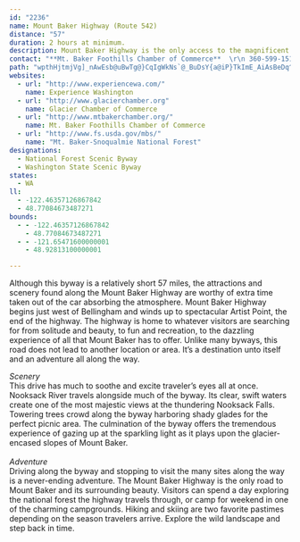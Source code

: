 ```yaml
---
id: "2236"
name: Mount Baker Highway (Route 542)
distance: "57"
duration: 2 hours at minimum.
description: Mount Baker Highway is the only access to the magnificent Mount Baker.  The byway offers a range of stunning sights and adventure for any visitor.
contact: "**Mt. Baker Foothills Chamber of Commerce**  \r\n 360-599-1518  \r\n\r\n"
path: "wpthHjtmjVg]_nAwEsb@uBwTg@}CqIgWkNs`@_BuDsY{a@iP}TkImE_AiAsBeDq^yo@{J_RsBgK_@qCYaBgAaDuSic@eAuC]aBe@cD_@sDCm}AHyf@lA{`C@kOK_E_@qCc@cBaZgi@k_A}aBq_@os@is@mmAoKsMeVeY{NoPsBmCcAqB_AgCqGuVe@{Cc@cHMkHR{u@DmdAHaGb@sC^aBj@cBpGiPzDwKln@qaBfCyHx@gEn@kEpLmcAbHal@l@eEn@{Cx@gCbAcC|CqFdQwXfEeH|CuEbCcD`HwGvOaP\\g@n@yAh@eDPoFEy@uAqFi@eAwCaEiGoJwDaFcC_Ec@mA_BwC_@gAs@oDKcAIeCg@oGmAaL}A}ImB{HiCeHqB{EeEaIiIyMcEgGsHuMePwVwCeCwBsBmEgCwKoHiF_E}BsAiPkFg\\qNsDgBmBsAgFcFkAaBeNcViAyAoFaFeCq@gYmDuO{B{KE_SoFkCIeCd@gAj@cYnS}BhAcDhAmF`AoVd@aG@mFc@}DuAuGaDgOoIe]uQu`@iTsFgDeFaEoEaE}CwDsAeAkBg@eCMwPEm@Qo@m@YmAKgVCs@_@uAe@k@YGkp@o@gOIqEFKmFc@oEIwG@gEJoEb@mBBeAXoY@oMh@kEh@iBdBaFh@mDFqAIaEUmBSoA_CkHWeAQ}BDga@Esp@I{@Yw@iEqJ]k@sG{Hc@_Ai@yAkIy\\wI}ZqBeJ[{AEw@LcUDmWCwGD{DLqAj@}BhAuAr@]vBk@`@?v@e@R_@tAmG|@mCnBgEd@yA\\mCTaEn@eGj@uHBkBOyBo@mDiDuGSk@Iy@He`@EgFW{Aq@eBwH{ImBmGy@kBYa@sBsAsF_B_Aq@}EmFw@_Bs@gDQoDTqDJoGAkCm@aML}IEw@Is@]yAKaB?eAZyKN}Kl@oWXaId@eTTcEj@uDj@mB`@aAdDyE|EsL^Y|Dm@dAe@Re@vEiMrCuJZgCRsDt@kDh@kD^sATe@`@cC~AmEx@iBrCiCnE_AlEsAvBsAlDwC|IuHx@aAzG{I|GsKlGgI`IoJr@cBrAaGXg@jPqQ|CaGpL}[bAeGnAiPXgBbAkDfEuLp`@wdAx@mChAuFd@oE`NocBx@iOp@aEnF{q@b@mFHaEEeJSsGi@}Gm@qD{CiMcBoFmAeDuBgD{AyBiG_HiQwQsPiRoGeGcAu@wBeAyCs@}JaB{GsBeBoBs@sAo@iCi@_EAy@LeFnAqJ\\sDPaK[_HcC{SKaC?aDVeHpB}NhAcKDqAEyBy@wRQyAqBsIImAR}PTyH^eCnLsf@x@yB|@iAtAoAx@{Ap@kCN{@B_AeAuNYyAWs@g@_AmDqEcBaDy@oBs@qCOeAS{DEgLR{II_CQy@gDwGKc@G{@HqGx@uIJmEIuBa@yCgBmGa@kBIs@ImBHyDN{ATeA|A}EJo@x@qXRsB^eBDe@?w@cAqI?mGi@aJBgAn@eHBy@SsDEgDUeESeA_@y@cDoF}FoIkB_CyAqCQm@Es@YuKMs@_BmHsCuFY}@?oDNcAfDaKj@{A`ByCbE{C~@wAr@oCHeCc@eDO_@sEsFyAuEC{FOqD_AiKOgDSsQ^{NEcAYqB_@sAi@gAuAkBwAaA_Aw@o@{@Ie@i@yG[sBmA{FMyDGiLo@aKBqATaA~@qBxBmCbA{CrDiSxC}SNwBCcJ[mE}GiYq@sEQmDNeGDwIe@oKNkAnAeERyAn@uHN_AZy@bBoCxA}AfCaBlBeBZ_@lAsD\\sBj@aM~AoKb@sK?{A^_HTaCl@kEn@cDrCgJ`EyItE{Kh@yCNgCO{k@UeD_AsEaFaLu@uBmAsEy@gDeJ}b@_@}DKkDPwWKsEUsCc@{C_CgJg@sEBgDbAuTLgFCyE_@kNNuANo@h@_A~C_BnBm@rAZ`@VPRlBdDrCrCt@d@hAXbBF|AWt@g@b@aA~FwZlAsFb@eAdIuKdAsBj@wB\\cE~AqCVs@j@uCt@_BhEqF|@uA|@e@rAsAdCaB|@sAdDqD`D{CvFgIrIoI|BwCvEcH^o@bAmCxCiCzHeEdB]rAc@vDe@pImBtAKfDPj@RlCbBhEd@lAVb@^nAfBj@F\\g@^gBLmFF_@\\_@h@KrBl@nBbAfAx@`@Fh@G|@_@tAgBTIVJFJ?l@kCjDGd@E|Be@pA_@LyBe@}@b@InAHbBoA`FU`C?v@Hf@TDNGT_Ah@qFHY`@UjEe@nBe@hByDvGgK`@{@\\eBFyA?eBSsCYsBO[_@SiAKSm@?i@LU`Ay@pAk@^DjAfBp@XT?r@Yn@g@lAqDz@mD?y@_@oFDc@rAaDTaER_@fCgB`@KvEQrCa@hBLtAE|DmA`@QPYLa@?q@gByGiDuBmAsAmBQKYEw@h@?z@d@fBh@^Rd@t@rFvAnFfD~DxApD`BhA|@xAhBrBVd@Xn@`ARdAEb@MXKRYJyBQgId@qCTo@PoBfAaNdEq@d@_@x@u@jDg@BeAa@[FMTK`AJxAxBhGr@jEHVrDbF^pALrBTdAZR^?X_@Hm@OqAgCsLaAuDCWHa@PQb@Ph@rDRt@hAvBzAzB|@vEh@tBr@fBxCdFNl@P~AA|@YtBiC~B_AtAY~@U|AYx@OL]@uBs@g@DeCxAKb@Ct@"
websites:
  - url: "http://www.experiencewa.com/"
    name: Experience Washington
  - url: "http://www.glacierchamber.org"
    name: Glacier Chamber of Commerce
  - url: "http://www.mtbakerchamber.org/"
    name: Mt. Baker Foothills Chamber of Commerce
  - url: "http://www.fs.usda.gov/mbs/"
    name: "Mt. Baker-Snoqualmie National Forest"
designations:
  - National Forest Scenic Byway
  - Washington State Scenic Byway
states:
  - WA
ll:
  - -122.46357126867842
  - 48.77084673487271
bounds:
  - - -122.46357126867842
    - 48.77084673487271
  - - -121.65471600000001
    - 48.92813100000001

---
```


<p>Although this byway is a relatively short 57 miles, the
attractions and scenery found along the Mount Baker Highway are
worthy of extra time taken out of the car absorbing the atmosphere.
Mount Baker Highway begins just west of Bellingham and winds up to
spectacular Artist Point, the end of the highway. The highway is
home to whatever visitors are searching for from solitude and
beauty, to fun and recreation, to the dazzling experience of all
that Mount Baker has to offer. Unlike many byways, this road does
not lead to another location or area. It&#8217;s a destination unto
itself and an adventure all along the way.</p>
<div><em>Scenery</em></div>
This drive has much to soothe and excite traveler&#8217;s eyes all
at once. Nooksack River travels alongside much of the byway. Its
clear, swift waters create one of the most majestic views at the
thundering Nooksack Falls. Towering trees crowd along the byway
harboring shady glades for the perfect picnic area. The culmination
of the byway offers the tremendous experience of gazing up at the
sparkling light as it plays upon the glacier-encased slopes of
Mount Baker.<br>
<br>
<div><em>Adventure</em></div>
Driving along the byway and stopping to visit the many sites along
the way is a never-ending adventure. The Mount Baker Highway is the
only road to Mount Baker and its surrounding beauty. Visitors can
spend a day exploring the national forest the highway travels
through, or camp for weekend in one of the charming campgrounds.
Hiking and skiing are two favorite pastimes depending on the season
travelers arrive. Explore the wild landscape and step back in
time.<br>
<br>
